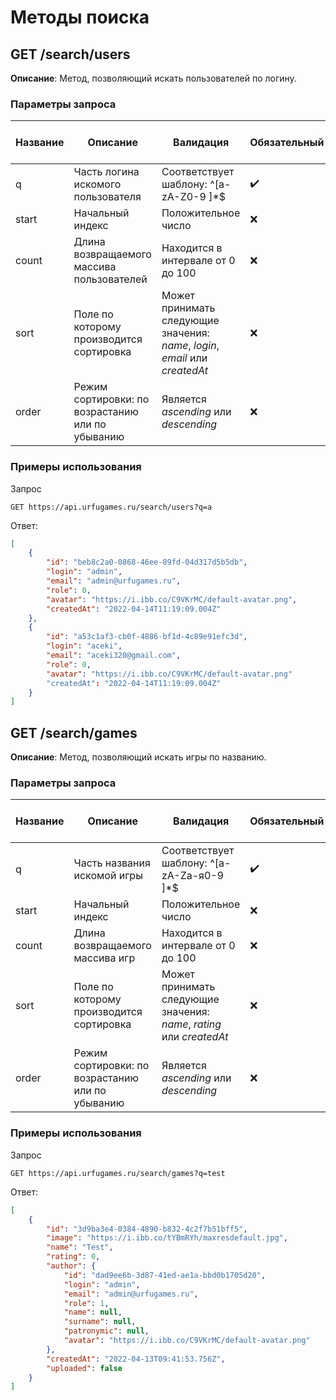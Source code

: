 # Методы поиска

## GET /search/users

**Описание**: Метод, позволяющий искать пользователей по логину.

### Параметры запроса

Название|Описание|Валидация|Обязательный|Значение по умолчанию
-|-|-|-|-
q|Часть логина искомого пользователя|Соответствует шаблону: ^[a-zA-Z0-9 ]\*$|✔️|—
start|Начальный индекс|Положительное число|❌|0
count|Длина возвращаемого массива пользователей|Находится в интервале от 0 до 100|❌|10
sort|Поле по которому производится сортировка|Может принимать следующие значения: *name*, *login*, *email* или *createdAt*|❌|*createdAt*
order|Режим сортировки: по возрастанию или по убыванию|Является *ascending* или *descending*|❌|*ascending*

### Примеры использования

Запрос
```url
GET https://api.urfugames.ru/search/users?q=a
```

Ответ:
```json
[
    {
        "id": "beb8c2a0-0868-46ee-89fd-04d317d5b5db",
        "login": "admin",
        "email": "admin@urfugames.ru",
        "role": 0,
        "avatar": "https://i.ibb.co/C9VKrMC/default-avatar.png",
        "createdAt": "2022-04-14T11:19:09.004Z"
    },
    {
        "id": "a53c1af3-cb0f-4886-bf1d-4c89e91efc3d",
        "login": "aceki",
        "email": "aceki320@gmail.com",
        "role": 0,
        "avatar": "https://i.ibb.co/C9VKrMC/default-avatar.png"
        "createdAt": "2022-04-14T11:19:09.004Z"
    }
]
```

## GET /search/games

**Описание**: Метод, позволяющий искать игры по названию.

### Параметры запроса

Название|Описание|Валидация|Обязательный|Значение по умолчанию
-|-|-|-|-
q|Часть названия искомой игры|Соответствует шаблону: ^[a-zA-Zа-я0-9 ]\*$|✔️|—
start|Начальный индекс|Положительное число|❌|0
count|Длина возвращаемого массива игр|Находится в интервале от 0 до 100|❌|10
sort|Поле по которому производится сортировка|Может принимать следующие значения: *name*, *rating* или *createdAt*|❌|*createdAt*
order|Режим сортировки: по возрастанию или по убыванию|Является *ascending* или *descending*|❌|*ascending*

### Примеры использования

Запрос
```url
GET https://api.urfugames.ru/search/games?q=test
```

Ответ:
```json
[
    {
        "id": "3d9ba3e4-0384-4890-b832-4c2f7b51bff5",
        "image": "https://i.ibb.co/tYBmRYh/maxresdefault.jpg",
        "name": "Test",
        "rating": 0,
        "author": {
            "id": "dad9ee6b-3d87-41ed-ae1a-bbd0b1705d20",
            "login": "admin",
            "email": "admin@urfugames.ru",
            "role": 1,
            "name": null,
            "surname": null,
            "patronymic": null,
            "avatar": "https://i.ibb.co/C9VKrMC/default-avatar.png"
        },
        "createdAt": "2022-04-13T09:41:53.756Z",
        "uploaded": false
    }
]
```

